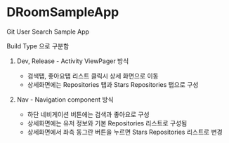 # DRoomSampleApp
Git User Search Sample App

Build Type 으로 구분함

1. Dev, Release - Activity ViewPager 방식
   - 검색탭, 좋아요탭 리스트 클릭시 상세 화면으로 이동
   - 상세화면에는 Repositories 탭과 Stars Repositories 탭으로 구성
   
2. Nav - Navigation component 방식
   - 하단 네비게이션 버튼에는 검색과 좋아요로 구성
   - 상세화면에는 유저 정보와 기본 Repositories 리스트로 구성됨
   - 상세화면에서 좌측 동그란 버튼을 누르면 Stars Repositories 리스트로 변경


